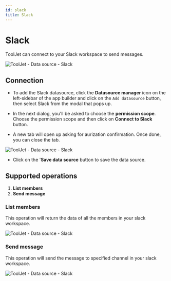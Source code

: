 ```yaml
---
id: slack
title: Slack
---
```


# Slack

ToolJet can connect to your Slack workspace to send messages. 

<div style={{textAlign: 'center'}}>

![ToolJet - Data source - Slack](/img/datasource-reference/slack/connect.png)

</div>

## Connection
- To add the Slack datasource, click the **Datasource manager** icon on the left-sidebar of the app builder and click on the `Add datasource` button, then select Slack from the modal that pops up.
 
- In the next dialog, you'll be asked to choose the **permission scope**. Choose the permission scope and then click on **Connect to Slack** button.

- A new tab will open up asking for aurization confirmation. Once done, you can close the tab.

<div style={{textAlign: 'center'}}>

![ToolJet - Data source - Slack](/img/datasource-reference/slack/authorize.png)

</div>

- Click on the '**Save data source** button to save the data source.

## Supported operations

1. **List members**
2. **Send message**
### List members

This operation will return the data of all the members in your slack workspace.

<div style={{textAlign: 'center'}}>

![ToolJet - Data source - Slack](/img/datasource-reference/slack/listmembers.png)

</div>

### Send message

This operation will send the message to specified channel in your slack workspace.

<div style={{textAlign: 'center'}}>

![ToolJet - Data source - Slack](/img/datasource-reference/slack/sendmessage.png)

</div>



